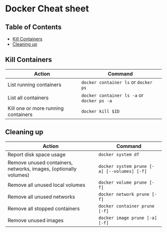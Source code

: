 # Docker Cheat sheet

## Table of Contents

<!-- markdownlint-disable MD004 -->

<!-- toc -->

- [Kill Containers](#kill-containers)
- [Cleaning up](#cleaning-up)

<!-- tocstop -->

<!-- markdownlint-enable MD004 -->

## Kill Containers

| Action | Command |
| ------ | ------- |
| List running containers | `docker container ls` or `docker ps` |
| List all containers | `docker container ls -a` or `docker ps -a` |
| Kill one or more running containers | `docker kill $ID`

## Cleaning up

| Action | Command |
| ------ | ------- |
| Report disk space usage | `docker system df` |
| Remove unused containers, networks, images, (optionally volumes) | `docker system prune [-a] [--volumes] [-f]` |
| Remove all unused local volumes | `docker volume prune [-f]` |
| Remove all unused networks | `docker network prune [-f]` |
| Remove all stopped containers | `docker container prune [-f]` |
| Remove unused images | `docker image prune [-a] [-f]` |
